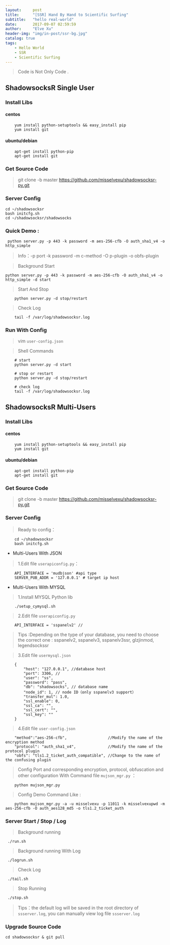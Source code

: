```yaml
---
layout:     post
title:      "[SSR] Hand By Hand to Scientific Surfing"
subtitle:   "hello real-world"
date:       2017-09-07 02:59:59
author:     "Elve Xu"
header-img: "img/in-post/ssr-bg.jpg"
catalog: true
tags:
    - Hello World
    - SSR
    - Scientific Surfing
---
```


> Code is Not Only Code .

## ShadowsocksR Single User
### Install Libs

#### centos
```
    yum install python-setuptools && easy_install pip
    yum install git
```

#### ubuntu/debian
```
    apt-get install python-pip
    apt-get install git
```

### Get Source Code
> git clone -b master https://github.com/misselvexu/shadowsocksr-py.git

### Server Config
```
cd ~/shadowsocksr
bash initcfg.sh
cd ~/shadowsocksr/shadowsocks

```

### Quick Demo :
```
 python server.py -p 443 -k password -m aes-256-cfb -O auth_sha1_v4 -o http_simple
```
> Info：-p port -k password  -m c-method -O p-plugin -o obfs-plugin

> Background Start
```
python server.py -p 443 -k password -m aes-256-cfb -O auth_sha1_v4 -o http_simple -d start
```

> Start And Stop
```
    python server.py -d stop/restart
```

> Check Log
```
    tail -f /var/log/shadowsocksr.log
```

### Run With Config
> vim `user-config.json`

> Shell Commands
```
    # start
    python server.py -d start

    # stop or restart
    python server.py -d stop/restart

    # check log
    tail -f /var/log/shadowsocksr.log
```






## ShadowsocksR Multi-Users
### Install Libs

#### centos
```
    yum install python-setuptools && easy_install pip
    yum install git
```

#### ubuntu/debian
```
    apt-get install python-pip
    apt-get install git
```

### Get Source Code
> git clone -b master https://github.com/misselvexu/shadowsocksr-py.git

### Server Config

> Ready to config：
```
    cd ~/shadowsocksr
    bash initcfg.sh
```

- Multi-Users With JSON

> 1.Edit file `userapiconfig.py`：
```
    API_INTERFACE = 'mudbjson' #api type
    SERVER_PUB_ADDR = '127.0.0.1' # target ip host
```

- Multi-Users With MYSQL

> 1.Install MYSQL Python lib
```
    ./setup_cymysql.sh
```
> 2.Edit file `userapiconfig.py`
```
    API_INTERFACE = 'sspanelv2' //
```
> Tips :Depending on the type of your database, you need to choose the correct one : sspanelv2, sspanelv3, sspanelv3ssr, glzjinmod, legendsockssr

> 3.Edit file `usermysql.json`

```
    {
        "host": "127.0.0.1", //database host
        "port": 3306, //
        "user": "ss",
        "password": "pass",
        "db": "shadowsocks", // database name
        "node_id": 1, // node ID（only sspanelv3 support）
        "transfer_mul": 1.0,
        "ssl_enable": 0,
        "ssl_ca": "",
        "ssl_cert": "",
        "ssl_key": ""
    }
```

> 4.Edit file `user-config.json`
```
    "method":"aes-256-cfb",                  //Modify the name of the encryption method
    "protocol": "auth_sha1_v4",              //Modify the name of the protocol plugin
    "obfs": "tls1.2_ticket_auth_compatible", //Change to the name of the confusing plugin
```


> Config Port and corresponding encryption, protocol, obfuscation and other configuration With Command file `mujson_mgr.py` ：
```
    python mujson_mgr.py
```

> Config Demo Command Like :
```
    python mujson_mgr.py -a -u misselvexu -p 11011 -k misselvexupwd -m aes-256-cfb -O auth_aes128_md5 -o tls1.2_ticket_auth
```

### Server Start / Stop / Log

> Background running
```
 ./run.sh
```
> Background running With Log
```
 ./logrun.sh
```
> Check Log
```
 ./tail.sh
```
> Stop Running
```
 ./stop.sh
```
>
> Tips：the default log will be saved in the root directory of `ssserver.log`, you can manually view log file `ssserver.log`

### Upgrade Source Code
```
cd shadowsocksr & git pull
```
